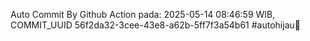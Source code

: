 Auto Commit By Github Action pada: 2025-05-14 08:46:59 WIB, COMMIT_UUID 56f2da32-3cee-43e8-a62b-5ff7f3a54b61 #autohijau🗿
